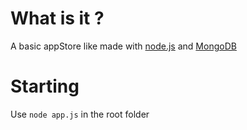# What is it ?
  A basic appStore like made with [node.js](https://nodejs.org/en) and [MongoDB](https://www.mongodb.com/try/download/community)

# Starting
  Use `node app.js` in the root folder


